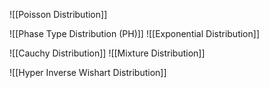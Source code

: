 
![[Poisson Distribution]]

![[Phase Type Distribution (PH)]]
![[Exponential Distribution]]

![[Cauchy Distribution]]
![[Mixture Distribution]]

![[Hyper Inverse Wishart Distribution]]

